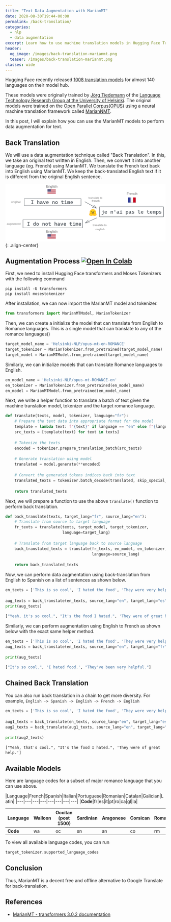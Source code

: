 ```yaml
---
title: "Text Data Augmentation with MarianMT"
date: 2020-08-30T19:44-00:00
permalink: /back-translation/
categories:
  - nlp
  - data augmentation
excerpt: Learn how to use machine translation models in Hugging Face Transformers for data augmentation
header:
  og_image: /images/back-translation-marianmt.png
  teaser: /images/back-translation-marianmt.png
classes: wide
---
```



Hugging Face recently released [1008 translation models](https://huggingface.co/models?search=Helsinki-NLP%2Fopus-mt) for almost 140 languages on their model hub. 

These models were originally trained by [Jörg Tiedemann](https://researchportal.helsinki.fi/en/persons/j%C3%B6rg-tiedemann) of the [Language Technology Research Group at the University of Helsinki](https://blogs.helsinki.fi/language-technology/). The original models were trained on the [Open Parallel Corpus(OPUS)](http://opus.nlpl.eu/) using a neural machine translation framework called [MarianNMT](https://marian-nmt.github.io/).

In this post, I will explain how you can use the MarianMT models to perform data augmentation for text.  

## Back Translation    
We will use a data augmentation technique called "Back Translation". In this, we take an original text written in English. Then, we convert it into another language (eg. French) using MarianMT. We translate the French text back into English using MarianMT. We keep the back-translated English text if it is different from the original English sentence.

![Backtranslation with MarianMT](/images/back-translation-marianmt.png){: .align-center}


## Augmentation Process [![Open In Colab](https://colab.research.google.com/assets/colab-badge.svg)](https://colab.research.google.com/drive/1J_KpNYj03gecT0p9s6YeDcDJHKgPn1Hh?usp=sharing)

First, we need to install Hugging Face transformers and Moses Tokenizers with the following command
```shell
pip install -U transformers 
pip install mosestokenizer
```

After installation, we can now import the MarianMT model and tokenizer.
```python
from transformers import MarianMTModel, MarianTokenizer
```

Then, we can create a initialize the model that can translate from English to Romance languages. This is a single model that can translate to any of the romance languages()
```python
target_model_name = 'Helsinki-NLP/opus-mt-en-ROMANCE'
target_tokenizer = MarianTokenizer.from_pretrained(target_model_name)
target_model = MarianMTModel.from_pretrained(target_model_name)
```

Similarly, we can initialize models that can translate Romance languages to English.
```python
en_model_name = 'Helsinki-NLP/opus-mt-ROMANCE-en'
en_tokenizer = MarianTokenizer.from_pretrained(en_model_name)
en_model = MarianMTModel.from_pretrained(en_model_name)
```

Next, we write a helper function to translate a batch of text given the machine translation model, tokenizer and the target romance language.  
```python
def translate(texts, model, tokenizer, language="fr"):
    # Prepare the text data into appropriate format for the model
    template = lambda text: f"{text}" if language == "en" else f"{language}<< {text}"
    src_texts = [template(text) for text in texts]

    # Tokenize the texts
    encoded = tokenizer.prepare_translation_batch(src_texts)
    
    # Generate translation using model
    translated = model.generate(**encoded)

    # Convert the generated tokens indices back into text
    translated_texts = tokenizer.batch_decode(translated, skip_special_tokens=True)
    
    return translated_texts
```

Next, we will prepare a function to use the above `translate()` function to perform back translation.
```python
def back_translate(texts, target_lang="fr", source_lang="en"):
    # Translate from source to target language
    fr_texts = translate(texts, target_model, target_tokenizer, 
                         language=target_lang)

    # Translate from target language back to source language
    back_translated_texts = translate(fr_texts, en_model, en_tokenizer, 
                                      language=source_lang)
    
    return back_translated_texts
```

Now, we can perform data augmentation using back-translation from English to Spanish on a list of sentences as shown below.
```python
en_texts = ['This is so cool', 'I hated the food', 'They were very helpful']

aug_texts = back_translate(en_texts, source_lang="en", target_lang="es")
print(aug_texts)
```

```python
["Yeah, it's so cool.", "It's the food I hated.", 'They were of great help.']
```

Similarly, we can perform augmentation using English to French as shown below with the exact same helper method.
```python
en_texts = ['This is so cool', 'I hated the food', 'They were very helpful']
aug_texts = back_translate(en_texts, source_lang="en", target_lang="fr")

print(aug_texts)
```

```python
["It's so cool.", 'I hated food.', "They've been very helpful."]
```

## Chained Back Translation  
You can also run back translation in a chain to get more diversity. For example, `English -> Spanish -> English -> French -> English`
```python
en_texts = ['This is so cool', 'I hated the food', 'They were very helpful']

aug1_texts = back_translate(en_texts, source_lang="en", target_lang="es")
aug2_texts = back_translate(aug1_texts, source_lang="en", target_lang="fr")

print(aug2_texts)
```

```
["Yeah, that's cool.", "It's the food I hated.", 'They were of great help.']
```

## Available Models  
Here are language codes for a subset of major romance language that you can use above.  

|Language|French|Spanish|Italian|Portuguese|Romanian|Catalan|Galician|Latin|
|---|---|---|---|---|---|---|---|
|**Code**|fr|es|it|pt|ro|ca|gl|la|

|Language|Walloon|Occitan (post 1500)|Sardinian|Aragonese|Corsican|Romansh|
|---|---|---|---|---|---|---|
|**Code**|wa|oc|sn|an|co|rm|

To view all available language codes, you can run
```python
target_tokenizer.supported_language_codes
```

## Conclusion
Thus, MarianMT is a decent free and offline alternative to Google Translate for back-translation.  

## References
- [MarianMT - transformers 3.0.2 documentation](https://huggingface.co/transformers/model_doc/marian.html)
